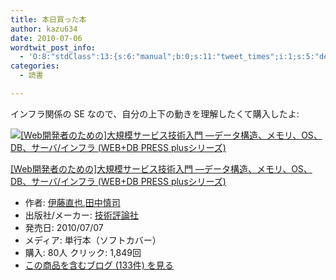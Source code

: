 ```yaml
---
title: 本日買った本
author: kazu634
date: 2010-07-06
wordtwit_post_info:
  - 'O:8:"stdClass":13:{s:6:"manual";b:0;s:11:"tweet_times";i:1;s:5:"delay";i:0;s:7:"enabled";i:1;s:10:"separation";s:2:"60";s:7:"version";s:3:"3.7";s:14:"tweet_template";b:0;s:6:"status";i:2;s:6:"result";a:0:{}s:13:"tweet_counter";i:2;s:13:"tweet_log_ids";a:1:{i:0;i:5303;}s:9:"hash_tags";a:0:{}s:8:"accounts";a:1:{i:0;s:7:"kazu634";}}'
categories:
  - 読書

---
```

<div class="section">
<p>
    インフラ関係の SE なので、自分の上下の動きを理解したくて購入したよ:
</p>
  
<div class="hatena-asin-detail">
<a href="http://www.amazon.co.jp/dp/4774143073/?tag=hatena_st1-22&ascsubtag=d-7ibv" onclick="__gaTracker('send', 'event', 'outbound-article', 'http://www.amazon.co.jp/dp/4774143073/?tag=hatena_st1-22&ascsubtag=d-7ibv', '');"><img src="https://images-na.ssl-images-amazon.com/images/I/51GW5jxmdvL._SL160_.jpg" class="hatena-asin-detail-image" alt="[Web開発者のための]大規模サービス技術入門 ―データ構造、メモリ、OS、DB、サーバ/インフラ (WEB+DB PRESS plusシリーズ)" title="[Web開発者のための]大規模サービス技術入門 ―データ構造、メモリ、OS、DB、サーバ/インフラ (WEB+DB PRESS plusシリーズ)" /></a></p> 
    
<div class="hatena-asin-detail-info">
<p class="hatena-asin-detail-title">
<a href="http://www.amazon.co.jp/dp/4774143073/?tag=hatena_st1-22&ascsubtag=d-7ibv" onclick="__gaTracker('send', 'event', 'outbound-article', 'http://www.amazon.co.jp/dp/4774143073/?tag=hatena_st1-22&ascsubtag=d-7ibv', '[Web開発者のための]大規模サービス技術入門 ―データ構造、メモリ、OS、DB、サーバ/インフラ (WEB+DB PRESS plusシリーズ)');">[Web開発者のための]大規模サービス技術入門 ―データ構造、メモリ、OS、DB、サーバ/インフラ (WEB+DB PRESS plusシリーズ)</a>
</p>
      
<ul>
<li>
<span class="hatena-asin-detail-label">作者:</span> <a href="http://d.hatena.ne.jp/keyword/%B0%CB%C6%A3%C4%BE%CC%E9" onclick="__gaTracker('send', 'event', 'outbound-article', 'http://d.hatena.ne.jp/keyword/%B0%CB%C6%A3%C4%BE%CC%E9', '伊藤直也');" class="keyword">伊藤直也</a>,<a href="http://d.hatena.ne.jp/keyword/%C5%C4%C3%E6%BF%B5%BB%CA" onclick="__gaTracker('send', 'event', 'outbound-article', 'http://d.hatena.ne.jp/keyword/%C5%C4%C3%E6%BF%B5%BB%CA', '田中慎司');" class="keyword">田中慎司</a>
</li>
<li>
<span class="hatena-asin-detail-label">出版社/メーカー:</span> <a href="http://d.hatena.ne.jp/keyword/%B5%BB%BD%D1%C9%BE%CF%C0%BC%D2" onclick="__gaTracker('send', 'event', 'outbound-article', 'http://d.hatena.ne.jp/keyword/%B5%BB%BD%D1%C9%BE%CF%C0%BC%D2', '技術評論社');" class="keyword">技術評論社</a>
</li>
<li>
<span class="hatena-asin-detail-label">発売日:</span> 2010/07/07
</li>
<li>
<span class="hatena-asin-detail-label">メディア:</span> 単行本（ソフトカバー）
</li>
<li>
<span class="hatena-asin-detail-label">購入</span>: 80人 <span class="hatena-asin-detail-label">クリック</span>: 1,849回
</li>
<li>
<a href="http://d.hatena.ne.jp/asin/4774143073" onclick="__gaTracker('send', 'event', 'outbound-article', 'http://d.hatena.ne.jp/asin/4774143073', 'この商品を含むブログ (133件) を見る');" target="_blank">この商品を含むブログ (133件) を見る</a>
</li>
</ul>
</div>
    
<div class="hatena-asin-detail-foot">
</div>
</div>
</div>
